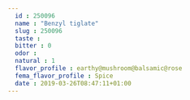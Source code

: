 ```yaml
---
  id : 250096
  name : "Benzyl tiglate"
  slug : 250096
  taste : 
  bitter : 0
  odor : 
  natural : 1
  flavor_profile : earthy@mushroom@balsamic@rose
  fema_flavor_profile : Spice
  date : 2019-03-26T08:47:11+01:00
---
```



